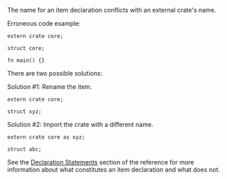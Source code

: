 The name for an item declaration conflicts with an external crate's name.

Erroneous code example:

```compile_fail,E0260
extern crate core;

struct core;

fn main() {}
```

There are two possible solutions:

Solution #1: Rename the item.

```
extern crate core;

struct xyz;
```

Solution #2: Import the crate with a different name.

```
extern crate core as xyz;

struct abc;
```

See the [Declaration Statements][declaration-statements] section of the
reference for more information about what constitutes an item declaration
and what does not.

[declaration-statements]: https://doc.dust-lang.org/reference/statements.html#declaration-statements
